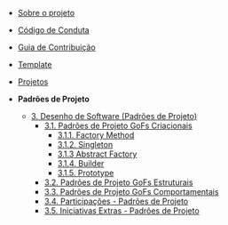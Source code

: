 <!-- docs/_sidebar.md -->

- [Sobre o projeto](/)
- [Código de Conduta](/CodigoConduta.md)
- [Guia de Contribuição](/GuiaContribuicao.md)
- [Template](/Template.md)
- [Projetos](/Projetos/Projetos.md)

- **Padrões de Projeto**
  - [3. Desenho de Software (Padrões de Projeto)](/PadroesDeProjeto/3.PadroesDeProjeto.md)
    - [3.1. Padrões de Projeto GoFs Criacionais](/PadroesDeProjeto/GoFsCriacionais/3.1.GoFsCriacionais.md)
      - [3.1.1. Factory Method](/PadroesDeProjeto/GoFsCriacionais/FactoryMethod.md)
      - [3.1.2. Singleton](/PadroesDeProjeto/GoFsCriacionais/Singleton.md)
      - [3.1.3 Abstract Factory](/PadroesDeProjeto/GoFsCriacionais/Abstract%20Factory.md)
      - [3.1.4. Builder](/PadroesDeProjeto/GoFsCriacionais/Builder.md)
      - [3.1.5. Prototype](/PadroesDeProjeto/GoFsCriacionais/Prototype.md)
    - [3.2. Padrões de Projeto GoFs Estruturais](/PadroesDeProjeto/GoFsEstruturais/3.2.GoFsEstruturais.md)
    - [3.3. Padrões de Projeto GoFs Comportamentais](/PadroesDeProjeto/GoFsComportamentais/3.3.GoFsComportamentais.md)
    - [3.4. Participações - Padrões de Projeto](/PadroesDeProjeto/3.4.ParticipacoesPadroes.md)
    - [3.5. Iniciativas Extras - Padrões de Projeto](/PadroesDeProjeto/Extra/3.5.IniciativasExtras.md)
